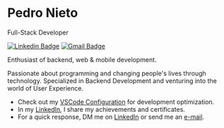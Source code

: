 # Pedro Nieto

Full-Stack Developer

[![Linkedin Badge](https://img.shields.io/badge/-Pedro%20Nieto-477acd?style=flat-square&logo=Linkedin&logoColor=white&link=https://www.linkedin.com/in/pedroo-nietoo/)](https://www.linkedin.com/in/pedroo-nietoo/)
[![Gmail Badge](https://img.shields.io/badge/-pedronieto.2005@gmail.com-477acd?style=flat-square&logo=Gmail&logoColor=white&link=mailto:pedronieto.2005@gmail.com)](mailto:pedronieto.2005@gmail.com)

Enthusiast of backend, web & mobile development.

Passionate about programming and changing people's lives through technology. Specialized in Backend Development and venturing into the world of User Experience.

- Check out my [VSCode Configuration](https://gist.github.com/Pedroo-Nietoo/a20bf9b1ee512aeb97421f3bd5b7eb29) for development optimization.
- In my [LinkedIn](https://www.linkedin.com/in/pedroo-nietoo/), I share my achievements and certificates.
- For a quick response, DM me on [LinkedIn](https://www.linkedin.com/in/pedroo-nietoo/) or send me an [e-mail](mailto:pedronieto.2005@gmail.com).
